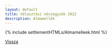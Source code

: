 ```yaml
---
layout: default
title: Választási névjegyzék 2022
description: Almamellék
---
```


{% include settlementHTMLs/Almamelleek.html %}

[Vissza](../)